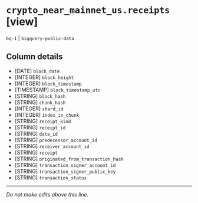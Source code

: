 # `crypto_near_mainnet_us.receipts` [view]
`bq-1` | `bigquery-public-data`

## Column details
* [DATE]      `block_date`
* [INTEGER]   `block_height`
* [INTEGER]   `block_timestamp`
* [TIMESTAMP] `block_timestamp_utc`
* [STRING]    `block_hash`
* [STRING]    `chunk_hash`
* [INTEGER]   `shard_id`
* [INTEGER]   `index_in_chunk`
* [STRING]    `receipt_kind`
* [STRING]    `receipt_id`
* [STRING]    `data_id`
* [STRING]    `predecessor_account_id`
* [STRING]    `receiver_account_id`
* [STRING]    `receipt`
* [STRING]    `originated_from_transaction_hash`
* [STRING]    `transaction_signer_account_id`
* [STRING]    `transaction_signer_public_key`
* [STRING]    `transaction_status`

-------------------------------------------------------------------------------
*Do not make edits above this line.*
